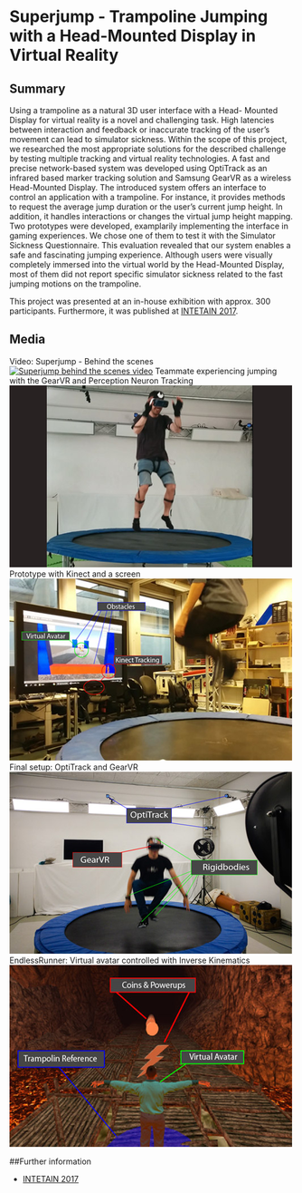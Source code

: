# Superjump - Trampoline Jumping with a Head-Mounted Display in Virtual Reality
## Summary
Using a trampoline as a natural 3D user interface with a Head- Mounted Display for virtual reality is a novel and challenging task. High latencies between interaction and feedback or inaccurate tracking of the user’s movement can lead to simulator sickness. Within the scope of this project, we researched the most appropriate solutions for the described challenge by testing multiple tracking and virtual reality technologies. A fast and precise network-based system was developed using OptiTrack as an infrared based marker tracking solution and Samsung GearVR as a wireless Head-Mounted Display. The introduced system offers an interface to control an application with a trampoline. For instance, it provides methods to request the average jump duration or the user’s current jump height. In addition, it handles interactions or changes the virtual jump height mapping. Two prototypes were developed, examplarily implementing the interface in gaming experiences. We chose one of them to test it with the Simulator Sickness Questionnaire. This evaluation revealed that our system enables a safe and fascinating jumping experience. Although users were visually completely immersed into the virtual world by the Head-Mounted Display, most of them did not report specific simulator sickness related to the fast jumping motions on the trampoline.

This project was presented at an in-house exhibition with approx. 300 participants. Furthermore, it was published at [INTETAIN 2017](https://link.springer.com/chapter/10.1007%2F978-3-319-73062-2_8).

## Media
Video: Superjump - Behind the scenes
[![Superjump behind the scenes video](http://img.youtube.com/vi/KEtzEuRBNKI/0.jpg)](https://www.youtube.com/embed/KEtzEuRBNKI)
Teammate experiencing jumping with the GearVR and Perception Neuron Tracking
![Testing with GearVR and Neuron Tracking](hardware_test1.jpg)
Prototype with Kinect and a screen
![Prototype with Kinect and a screen](kinect_screen.jpg)
Final setup: OptiTrack and GearVR
![Final setup: OptiTrack and GearVR](trampoline-interaction-gesture.jpg)
EndlessRunner: Virtual avatar controlled with Inverse Kinematics
![EndlessRunner: Virtual avatar controlled with Inverse Kinematics](ingame.jpg)

##Further information
* [INTETAIN 2017](https://link.springer.com/chapter/10.1007%2F978-3-319-73062-2_8)
